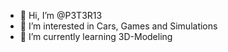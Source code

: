 - 👋 Hi, I’m @P3T3R13
- 👀 I’m interested in Cars, Games and Simulations
- 🌱 I’m currently learning 3D-Modeling

<!---
P3T3R13/P3T3R13 is a ✨ special ✨ repository because its `README.md` (this file) appears on your GitHub profile.
You can click the Preview link to take a look at your changes.
--->
